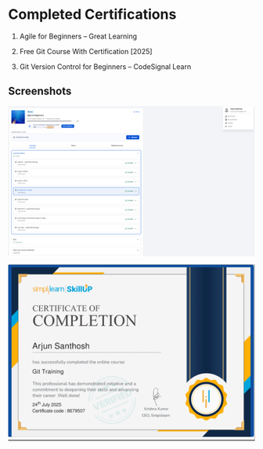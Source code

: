 
# Completed Certifications

1. Agile for Beginners – Great Learning

2. Free Git Course With Certification [2025]

3. Git Version Control for Beginners – CodeSignal Learn






## Screenshots

![App Screenshot](https://github.com/arjunsanthoshwork/5322794_Arjun/blob/main/sdlc/5322794_Arjun_agilecourse.png)

![App Screenshot](https://github.com/arjunsanthoshwork/5322794_Arjun/blob/main/git/GITSIMPLILEARN.png)

